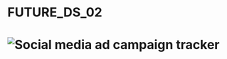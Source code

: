 # FUTURE_DS_02
# ![Social media ad campaign tracker](https://github.com/user-attachments/assets/dbd61846-f0b5-4cac-8511-3f32c40b0ecf)

